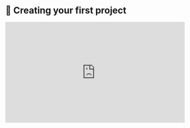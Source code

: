 # 🎥 Creating your first project

<iframe width="560" height="315" src="https://www.youtube.com/embed/KOM-ZFqtX-g?si=GnZgcFjzpS1dxFiP" title="YouTube video player" frameborder="0" allow="accelerometer; autoplay; clipboard-write; encrypted-media; gyroscope; picture-in-picture; web-share" referrerpolicy="strict-origin-when-cross-origin" allowfullscreen></iframe>
